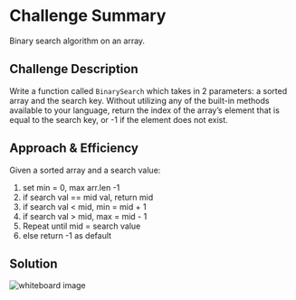 # Challenge Summary

Binary search algorithm on an array.

## Challenge Description

Write a function called `BinarySearch` which takes in 2 parameters: a sorted array and the search key. Without utilizing any of the built-in methods available to your language, return the index of the array’s element that is equal to the search key, or -1 if the element does not exist.

## Approach & Efficiency

Given a sorted array and a search value:
  1. set min = 0, max arr.len -1
  2. if search val == mid val, return mid
  3. if search val < mid, min = mid + 1
  4. if search val > mid, max = mid - 1
  5. Repeat until mid = search value
  6. else return -1 as default

## Solution
![whiteboard image]('')